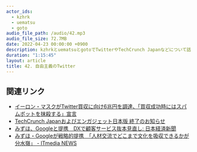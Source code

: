 ```yaml
---
actor_ids:
  - kzhrk
  - uematsu
  - goto
audio_file_path: /audio/42.mp3
audio_file_size: 72.7MB
date: 2022-04-23 00:00:00 +0900
description: kzhrkとuematsuとgotoでTwitterやTechCrunch Japanなどについて話しました。
duration: "1:15:45"
layout: article
title: 42. 自由主義のTwitter
---
```


<!-- prettier-ignore-start -->

## 関連リンク

- [イーロン・マスクがTwitter買収に向け6兆円を調達、「買収成功時にはスパムボットを抹殺する」宣言](https://gigazine.net/news/20220422-elon-musk-twitter-bid/)
- [TechCrunch Japanおよびエンガジェット日本版 終了のお知らせ](https://www.beboundless.jp/press/corporate-announcement-02-15-2022)
- [みずほ、Googleと提携　DXで顧客サービス抜本見直し: 日本経済新聞](https://www.nikkei.com/article/DGXZQOUB182BH0Y2A310C2000000/)
- [みずほ・Googleが戦略的提携　「人材交流でどこまで文化を吸収できるかが分水嶺」 - ITmedia NEWS](https://www.itmedia.co.jp/news/articles/2203/25/news056.html)

<!-- prettier-ignore-end -->
